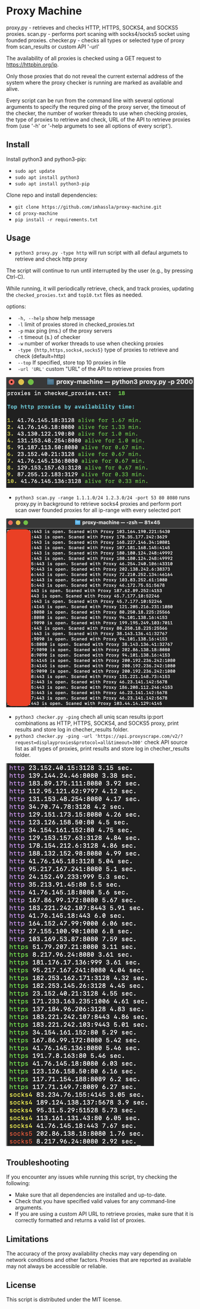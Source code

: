 # Proxy Machine

proxy.py - retrieves and checks HTTP, HTTPS, SOCKS4, and SOCKS5 proxies.
scan.py - performs port scaning with socks4/socks5 socket using founded proxies.
checker.py - checks all types or selected type of proxy from scan_results or custom API '-url'

The availability of all proxies is checked using a GET request to https://httpbin.org/ip. 

Only those proxies that do not reveal the current external address of the system where the proxy checker is running are marked as available and alive.

Every script can be run from the command line with several optional arguments to specify the requred ping of the proxy server, the timeout of the checker, the number of worker threads to use when checking proxies, the type of proxies to retrieve and check, URL of the API to retrieve proxies from (use '-h' or '-help argumets to see all options of every script').

## Install
Install python3 and python3-pip:
- `sudo apt update`
- `sudo apt install python3`
- `sudo apt install python3-pip`
  
Clone repo and install dependencies:
- `git clone https://github.com/imhassla/proxy-machine.git`
- `cd proxy-machine`
- `pip install -r requirements.txt`

## Usage
- `python3 proxy.py -type http` will run script with all defaul argumets to retrieve and check http proxy

The script will continue to run until interrupted by the user (e.g., by pressing Ctrl-C). 

While running, it will periodically retrieve, check, and track proxies, updating the `checked_proxies.txt` and `top10.txt` files as needed.

options:
- `  -h, --help `           show help message 
- `  -l `                   limit of proxies stored in checked_proxies.txt 
- `  -p `                   max ping (ms.) of the proxy servers                        
- `  -t `                   timeout (s.) of checker  
- `  -w `                   number of worker threads to use when checking proxies
- ` -type {http,https,socks4,socks5}`
                        type of proxies to retrieve and check (default=http)                    
- `  --top `                If specified, store top 10 proxies in file
- `  -url 'URL' `           custom "URL" of the API to retrieve proxies from

![alt text](https://github.com/imhassla/proxy-machine/blob/main/img/demo_machine.png)

- `python3 scan.py -range 1.1.1.0/24 1.2.3.0/24 -port 53 80 8080` runs proxy.py in background to retrieve socks4 proxies and perform port scan ower founded proxies for all ip-range with every selected port

![alt text](https://github.com/imhassla/proxy-machine/blob/main/img/demo_scan.png)

- `python3 checker.py -ping` chech all uniq scan results ip:port combinations as HTTP, HTTPS, SOCKS4, and SOCKS5 proxy, print results and store log in checher_results folder.
- `python3 checker.py -ping -url 'https://api.proxyscrape.com/v2/?request=displayproxies&protocol=all&timeout=300'` check API source list as all types of proxies, print results and store log in checher_results folder.

![alt text](https://github.com/imhassla/proxy-machine/blob/main/img/demo_checker.png)

## Troubleshooting

If you encounter any issues while running this script, try checking the following:

- Make sure that all dependencies are installed and up-to-date.
- Check that you have specified valid values for any command-line arguments.
- If you are using a custom API URL to retrieve proxies, make sure that it is correctly formatted and returns a valid list of proxies.

## Limitations

The accuracy of the proxy availability checks may vary depending on network conditions and other factors. Proxies that are reported as available may not always be accessible or reliable.

## License

This script is distributed under the MIT license. 
